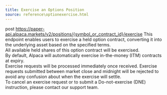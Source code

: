 ```yaml
---
title: Exercise an Options Position
source: reference\optionexercise.html
---
```


post https://paper-api.alpaca.markets/v2/positions/{symbol_or_contract_id}/exercise
This endpoint enables users to exercise a held option contract, converting it into the underlying asset based on the specified terms.  
All available held shares of this option contract will be exercised.  
By default, Alpaca will automatically exercise in-the-money (ITM) contracts at expiry.  
Exercise requests will be processed immediately once received. Exercise requests submitted between market close and midnight will be rejected to avoid any confusion about when the exercise will settle.  
To cancel an exercise request or to submit a Do-not-exercise (DNE) instruction, please contact our support team.
